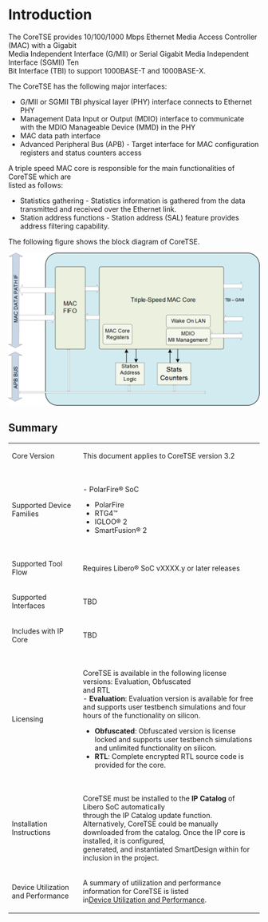 # Introduction

The CoreTSE provides 10/100/1000 Mbps Ethernet Media Access Controller \(MAC\) with a Gigabit<br /> Media Independent Interface \(G/MII\) or Serial Gigabit Media Independent Interface \(SGMII\) Ten<br /> Bit Interface \(TBI\) to support 1000BASE-T and 1000BASE-X.

The CoreTSE has the following major interfaces:

-   G/MII or SGMII TBI physical layer \(PHY\) interface connects to Ethernet PHY
-   Management Data Input or Output \(MDIO\) interface to communicate with the MDIO Manageable Device \(MMD\) in the PHY
-   MAC data path interface
-   Advanced Peripheral Bus \(APB\) - Target interface for MAC configuration registers and status counters access

A triple speed MAC core is responsible for the main functionalities of CoreTSE which are<br /> listed as follows:

-   Statistics gathering - Statistics information is gathered from the data transmitted and received over the Ethernet link.
-   Station address functions - Station address \(SAL\) feature provides address filtering capability.

The following figure shows the block diagram of CoreTSE.

![](GUID-2A099EE2-C9F4-4E94-ABDE-7F2CBBC6FAC7-low.png "CoreTSE Block Diagram")

## Summary

<table id="TABLE_BXX_RMR_NRB" class="headercolumn nozebra"><tbody><tr><td>

Core Version

</td><td>

This document applies to CoreTSE version 3.2

</td></tr><tr><td>

Supported Device Families

</td><td>

<br /> -   PolarFire® SoC
-   PolarFire
-   RTG4™
-   IGLOO® 2
-   SmartFusion® 2

<br />

</td></tr><tr><td>

Supported Tool Flow

</td><td>

Requires Libero® SoC vXXXX.y or later releases

</td></tr><tr><td>

Supported Interfaces

</td><td>

TBD

</td></tr><tr><td>

Includes with IP Core

</td><td>

TBD

</td></tr><tr><td>

Licensing

</td><td>

<br /> CoreTSE is available in the following license versions: Evaluation, Obfuscated<br /> and RTL<br /> -   **Evaluation**: Evaluation version is available for free and supports user testbench simulations and four hours of the functionality on silicon.
-   **Obfuscated**: Obfuscated version is license locked and supports user testbench simulations and unlimited functionality on silicon.
-   **RTL**: Complete encrypted RTL source code is provided for the core.

<br />

</td></tr><tr><td>

Installation Instructions

</td><td>

CoreTSE must be installed to the **IP Catalog** of Libero SoC automatically<br /> through the IP Catalog update function. Alternatively, CoreTSE could be manually<br /> downloaded from the catalog. Once the IP core is installed, it is configured,<br /> generated, and instantiated SmartDesign within for inclusion in the project.

</td></tr><tr><td>

Device Utilization and Performance

</td><td>

A summary of utilization and performance information for CoreTSE is listed<br /> in[Device Utilization and Performance](GUID-8F09156F-B6ED-4AF9-8403-53214FA2AFBC.md#GUID-AB2B6D52-174B-4A89-96D5-D9F550BE715C).

</td></tr></tbody>
</table>